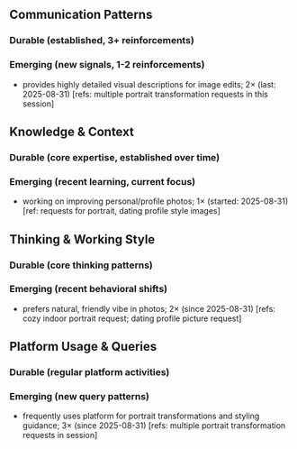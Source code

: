 ## Communication Patterns
### Durable (established, 3+ reinforcements)

### Emerging (new signals, 1-2 reinforcements)
- provides highly detailed visual descriptions for image edits; 2× (last: 2025-08-31) [refs: multiple portrait transformation requests in this session]

## Knowledge & Context
### Durable (core expertise, established over time)

### Emerging (recent learning, current focus)
- working on improving personal/profile photos; 1× (started: 2025-08-31) [ref: requests for portrait, dating profile style images]

## Thinking & Working Style
### Durable (core thinking patterns)

### Emerging (recent behavioral shifts)
- prefers natural, friendly vibe in photos; 2× (since 2025-08-31) [refs: cozy indoor portrait request; dating profile picture request]

## Platform Usage & Queries
### Durable (regular platform activities)

### Emerging (new query patterns)
- frequently uses platform for portrait transformations and styling guidance; 3× (since 2025-08-31) [refs: multiple portrait transformation requests in session]